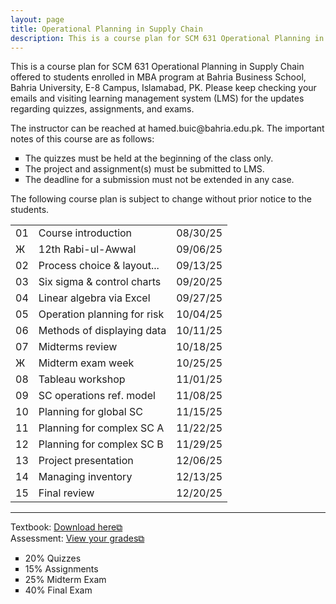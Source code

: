 ```yaml
---
layout: page
title: Operational Planning in Supply Chain
description: This is a course plan for SCM 631 Operational Planning in Supply Chain.
---
```

This is a course plan for SCM 631 Operational Planning in Supply Chain offered to students enrolled in MBA program at Bahria Business School, Bahria University, E-8 Campus, Islamabad, PK. Please keep checking your emails and visiting learning management system (LMS) for the updates regarding quizzes, assignments, and exams.
<p>The instructor can be reached at hamed.buic@bahria.edu.pk. The important notes of this course are as follows:</p>

<ul style="list-style-type:square;">
  <li>The quizzes must be held at the beginning of the class only.</li>
  <li>The project and assignment(s) must be submitted to LMS.</li>
  <li>The deadline for a submission must not be extended in any case.</li>
 </ul>

The following course plan is subject to change without prior notice to the students.

<table>
  <tr>
    <td>01</td>
    <td>Course introduction</td>
    <td>08/30/25</td>
  </tr>
  <tr>
    <td>Ж</td>
    <td>12th Rabi-ul-Awwal</td>
    <td>09/06/25</td>
  </tr>
  <tr>
    <td>02</td>
    <td>Process choice & layout...</td>
    <td>09/13/25</td>
  </tr>
  <tr>
    <td>03</td>
    <td>Six sigma & control charts</td>
    <td>09/20/25</td>
  </tr>
  <tr>
    <td>04</td>
    <td>Linear algebra via Excel</td>
    <td>09/27/25</td>
  </tr>
  <tr>
    <td>05</td>
    <td>Operation planning for risk</td>
    <td>10/04/25</td>
  </tr>
  <tr>
    <td>06</td>
    <td>Methods of displaying data</td>
    <td>10/11/25</td>
  </tr>
  <tr>
    <td>07</td>
    <td>Midterms review</td>
    <td>10/18/25</td>
  </tr>
  <tr>
  <td>Ж</td>
  <td>Midterm exam week</td>
  <td>10/25/25</td>
  </tr>
  <tr>
    <td>08</td>
    <td>Tableau workshop</td>
    <td>11/01/25</td>
  </tr>
  <tr>
    <td>09</td>
    <td>SC operations ref. model</td>
    <td>11/08/25</td>
  </tr>
  <tr>
    <td>10</td>
    <td>Planning for global SC</td>
    <td>11/15/25</td>
  </tr>
  <tr>
    <td>11</td>
    <td>Planning for complex SC A</td>
    <td>11/22/25</td>
  </tr>
  <tr>
    <td>12</td>
    <td>Planning for complex SC B</td>
    <td>11/29/25</td>
  </tr>
  <tr>
    <td>13</td>
    <td>Project presentation</td>
    <td>12/06/25</td>
  </tr>
  <tr>
    <td>14</td>
    <td>Managing inventory</td>
    <td>12/13/25</td>
  </tr>
  <tr>
    <td>15</td>
    <td>Final review</td>
    <td>12/20/25</td>
  </tr>
</table>

<hr class="solid">

Textbook: <a href="https://drive.google.com/file/d/1qLwA6FHoct-CXmYY32mepHPQ6QWmptT7" target="_blank" rel="noopener noreferrer">Download here&#x29c9;</a><br/>
Assessment: <a href="https://drive.google.com/file/d/1Gd90vbP7Qr42tVlNzhCnE__FpO-nrfzF" target="_blank" rel="noopener noreferrer">View your grades&#x29c9;</a>
  <ul style="list-style-type:square;">
   <li>20% Quizzes</li>
   <li>15% Assignments</li>
   <li>25% Midterm Exam</li>
   <li>40% Final Exam</li>
  </ul>
